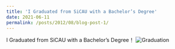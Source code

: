 ```yaml
---
title: 'I Graduated from SiCAU with a Bachelor’s Degree'
date: 2021-06-11
permalink: /posts/2012/08/blog-post-1/
---
```

I Graduated from SiCAU with a Bachelor’s Degree！
![Graduation](/images/sicau-graduation.png)
